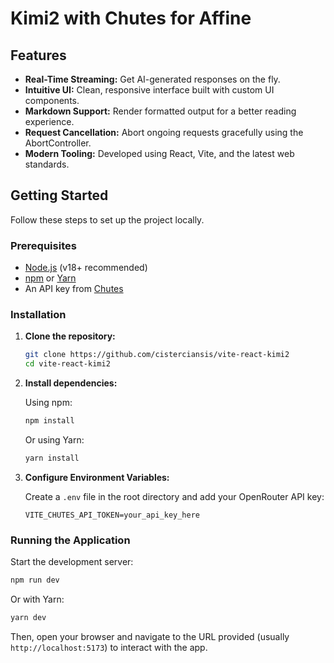 # Kimi2 with Chutes for Affine

## Features

- **Real-Time Streaming:** Get AI-generated responses on the fly.
- **Intuitive UI:** Clean, responsive interface built with custom UI components.
- **Markdown Support:** Render formatted output for a better reading experience.
- **Request Cancellation:** Abort ongoing requests gracefully using the AbortController.
- **Modern Tooling:** Developed using React, Vite, and the latest web standards.

## Getting Started

Follow these steps to set up the project locally.

### Prerequisites

- [Node.js](https://nodejs.org/en/) (v18+ recommended)
- [npm](https://www.npmjs.com/) or [Yarn](https://yarnpkg.com/)
- An API key from [Chutes](https://chutes.ai/)

### Installation

1. **Clone the repository:**

   ```bash
   git clone https://github.com/cisterciansis/vite-react-kimi2
   cd vite-react-kimi2
   ```

2. **Install dependencies:**

   Using npm:

   ```bash
   npm install
   ```

   Or using Yarn:

   ```bash
   yarn install
   ```

3. **Configure Environment Variables:**

   Create a `.env` file in the root directory and add your OpenRouter API key:

   ```env
   VITE_CHUTES_API_TOKEN=your_api_key_here
   ```

### Running the Application

Start the development server:

```bash
npm run dev
```

Or with Yarn:

```bash
yarn dev
```

Then, open your browser and navigate to the URL provided (usually `http://localhost:5173`) to interact with the app.
